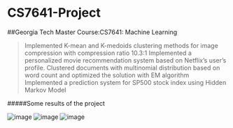 # CS7641-Project
##Georgia Tech Master Course:CS7641: Machine Learning  
> Implemented K-mean and K-medoids clustering methods for image compression with compression ratio 10.3:1
> Implemented a personalized movie recommendation system based on Netflix’s user’s profile.
> Clustered documents with multinomial distribution based on word count and optimized the solution with EM algorithm
> Implemented a prediction system for SP500 stock index using Hidden Markov Model

#####Some results of the project 

![image](https://cloud.githubusercontent.com/assets/11344309/13301468/13dd38b0-db13-11e5-85ca-cd6bd24649ba.png)
![image](https://cloud.githubusercontent.com/assets/11344309/13301485/29cea3b6-db13-11e5-8f68-0d1f0022b381.png)
![image](https://cloud.githubusercontent.com/assets/11344309/13301490/2c8ee020-db13-11e5-8a08-f604aa77b902.png)
